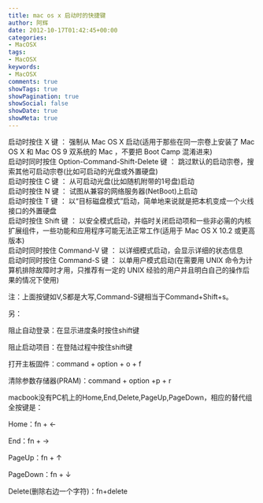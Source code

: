 ```yaml
---
title: mac os x 启动时的快捷键
author: 阿辉
date: 2012-10-17T01:42:45+00:00
categories:
- MacOSX
tags:
- MacOSX
keywords:
- MacOSX
comments: true
showTags: true
showPagination: true
showSocial: false
showDate: true
showMeta: true
---
```

启动时按住 X 键 ： 强制从 Mac OS X 启动(适用于那些在同一宗卷上安装了 Mac OS X 和 Mac OS 9 双系统的 Mac ，不要把 Boot Camp 混淆进来)  
启动时同时按住 Option-Command-Shift-Delete 键 ： 跳过默认的启动宗卷，搜索其他可启动宗卷(比如可启动的光盘或外置硬盘)  
启动时按住 C 键 ： 从可启动光盘(比如随机附带的1号盘)启动  
启动时按住 N 键 ： 试图从兼容的网络服务器(NetBoot)上启动  
启动时按住 T 键 ： 以“目标磁盘模式”启动，简单地来说就是把本机变成一个火线接口的外置硬盘  
启动时按住 Shift 键 ： 以安全模式启动，并临时关闭启动项和一些非必需的内核扩展组件，一些功能和应用程序可能无法正常工作(适用于 Mac OS X 10.2 或更高版本)  
启动时同时按住 Command-V 键 ： 以详细模式启动，会显示详细的状态信息  
启动时同时按住 Command-S 键 ： 以单用户模式启动(在需要用 UNIX 命令为计算机排除故障时才用，只推荐有一定的 UNIX 经验的用户并且明白自己的操作后果的情况下使用)

<!--more-->

注：上面按键如V,S都是大写,Command-S键相当于Command+Shift+s。

另：

阻止自动登录：在显示进度条时按住shift键

阻止启动项目：在登陆过程中按住shift键

打开主板固件：command + option + o + f

清除参数存储器(PRAM)：command + option +p + r

macbook没有PC机上的Home,End,Delete,PageUp,PageDown，相应的替代组全按键是：

Home：fn + ←

End：fn + →

PageUp：fn + ↑

PageDown：fn + ↓

Delete(删除右边一个字符)：fn+delete
